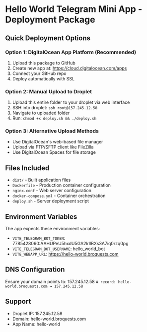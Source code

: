 # Hello World Telegram Mini App - Deployment Package

## Quick Deployment Options

### Option 1: DigitalOcean App Platform (Recommended)
1. Upload this package to GitHub
2. Create new app at: https://cloud.digitalocean.com/apps
3. Connect your GitHub repo
4. Deploy automatically with SSL

### Option 2: Manual Upload to Droplet
1. Upload this entire folder to your droplet via web interface
2. SSH into droplet: `ssh root@157.245.12.58`
3. Navigate to uploaded folder
4. Run: `chmod +x deploy.sh && ./deploy.sh`

### Option 3: Alternative Upload Methods
- Use DigitalOcean's web-based file manager
- Upload via FTP/SFTP client like FileZilla
- Use DigitalOcean Spaces for file storage

## Files Included
- `dist/` - Built application files
- `Dockerfile` - Production container configuration
- `nginx.conf` - Web server configuration
- `docker-compose.yml` - Container orchestration
- `deploy.sh` - Server deployment script

## Environment Variables
The app expects these environment variables:
- `VITE_TELEGRAM_BOT_TOKEN`: 7785428060:AAHUPeU5hxdU5GA2lrllBXs3A7iq0rzq0pg
- `VITE_TELEGRAM_BOT_USERNAME`: hello_world_bot
- `VITE_WEBAPP_URL`: https://hello-world.broquests.com

## DNS Configuration
Ensure your domain points to: 157.245.12.58
`A record: hello-world.broquests.com → 157.245.12.58`

## Support
- Droplet IP: 157.245.12.58
- Domain: hello-world.broquests.com
- App Name: hello-world
